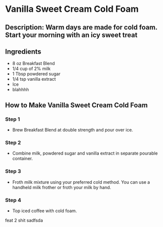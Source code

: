 # Vanilla Sweet Cream Cold Foam

## Description: Warm days are made for cold foam. Start your morning with an icy sweet treat

## Ingredients

- 8 oz Breakfast Blend
- 1/4 cup of 2% milk
- 1 Tbsp powdered sugar
- 1/4 tsp vanilla extract
- Ice
- blahhhh


## How to Make Vanilla Sweet Cream Cold Foam

### Step 1

- Brew Breakfast Blend at double strength and pour over ice.

### Step 2

- Combine milk, powdered sugar and vanilla extract​ in separate pourable container.

### Step 3

- Froth milk mixture using your preferred cold method. You can use a handheld milk frother or froth your milk by hand.

### Step 4

- Top iced coffee with cold foam.

feat 2 shit 
sadfsda
